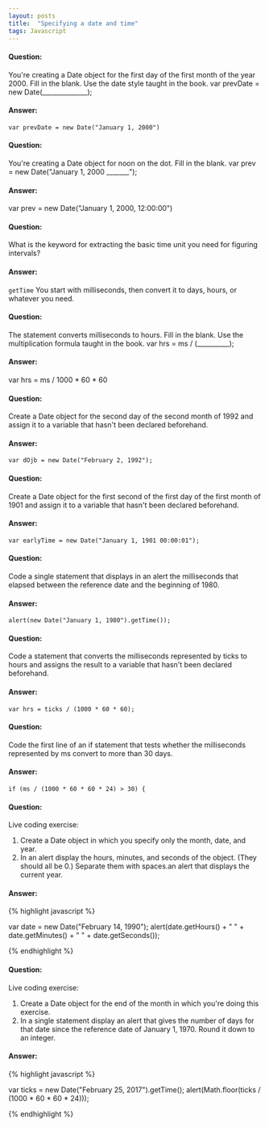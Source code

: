 ```yaml
---
layout: posts
title:  "Specifying a date and time"
tags: Javascript
---
```


#### Question:
You're creating a Date object for the first day of the first month of the year 2000. Fill in the blank. Use the date style taught in the book.
var prevDate = new Date(______________);

#### Answer:
`var prevDate = new Date("January 1, 2000")`

#### Question:
You're creating a Date object for noon on the dot. Fill in the blank.
var prev = new Date("January 1, 2000 _______");

#### Answer:
var prev = new Date("January 1, 2000, 12:00:00")

#### Question:
What is the keyword for extracting the basic time unit you need for figuring intervals?

#### Answer:
`getTime` You start with milliseconds, then convert it to days, hours, or whatever you need.

#### Question:
The statement converts milliseconds to hours. Fill in the blank. Use the multiplication formula taught in the book.
var hrs = ms / (__________);

#### Answer:
var hrs = ms / 1000 * 60 * 60

#### Question:
Create a Date object for the second day of the second month of 1992 and assign it to a variable that hasn't been declared beforehand.

#### Answer:
`var dOjb = new Date("February 2, 1992");`

#### Question:
Create a Date object for the first second of the first day of the first month of 1901 and assign it to a variable that hasn't been declared beforehand.

#### Answer:
`var earlyTime = new Date("January 1, 1901 00:00:01");`

#### Question:
Code a single statement that displays in an alert the milliseconds that elapsed between the reference date and the beginning of 1980.

#### Answer:
`alert(new Date("January 1, 1980").getTime());`

#### Question:
Code a statement that converts the milliseconds represented by ticks to hours and assigns the result to a variable that hasn't been declared beforehand.

#### Answer:
`var hrs = ticks / (1000 * 60 * 60);`

#### Question:
Code the first line of an if statement that tests whether the milliseconds represented by ms convert to more than 30 days.

#### Answer:
`if (ms / (1000 * 60 * 60 * 24) > 30) {`

#### Question:
Live coding exercise:
1) Create a Date object in which you specify only the month, date, and year.
2) In an alert display the hours, minutes, and seconds of the object. (They should all be 0.) Separate them with spaces.an alert that displays the current year.

#### Answer:
{% highlight javascript %}

var date = new Date("February 14, 1990");
alert(date.getHours() + " " + date.getMinutes() + " " + date.getSeconds());

{% endhighlight %}

#### Question:
Live coding exercise:
1) Create a Date object for the end of the month in which you're doing this exercise.
2) In a single statement display an alert that gives the number of days for that date since the reference date of January 1, 1970. Round it down to an integer.

#### Answer:
{% highlight javascript %}

var ticks = new Date("February 25, 2017").getTime();
alert(Math.floor(ticks / (1000 * 60 * 60 * 24)));

{% endhighlight %}
